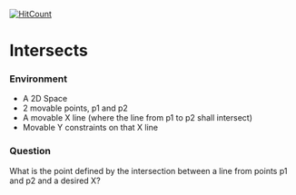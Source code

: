 
[![HitCount](http://hits.dwyl.com/hugoassisj/intersects.svg)](http://hits.dwyl.com/hugoassisj/intersects)

# Intersects

### Environment
* A 2D Space
* 2 movable points, p1 and p2
* A movable X line (where the line from p1 to p2 shall intersect)
* Movable Y constraints on that X line

### Question
What is the point defined by the intersection between a line from points p1 and p2 and a desired X?
